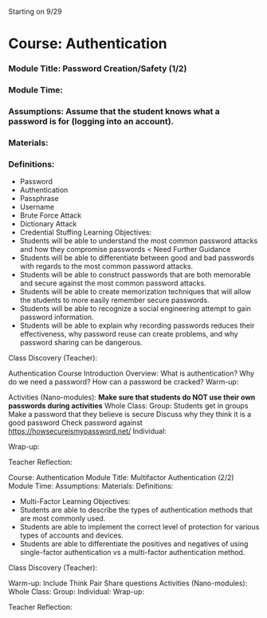Starting on 9/29

# Course: Authentication
### Module Title: Password Creation/Safety (1/2)
### Module Time:
### Assumptions: Assume that the student knows what a password is for (logging into an account).
### Materials:
### Definitions:
* Password
* Authentication
* Passphrase
* Username
* Brute Force Attack
* Dictionary Attack
* Credential Stuffing
Learning Objectives:
* Students will be able to understand the most common password attacks and how they compromise passwords < Need Further Guidance
* Students will be able to differentiate between good and bad passwords with regards to the most common password attacks. 
* Students will be able to construct passwords that are both memorable and secure against the most common password attacks.
* Students will be able to create memorization techniques that will allow the students to more easily remember secure passwords. 
* Students will be able to recognize a social engineering attempt to gain password information.
* Students will be able to explain why recording passwords reduces their effectiveness, why password reuse can create problems, and why password sharing can be dangerous.

Class Discovery (Teacher):

Authentication Course Introduction Overview:
    What is authentication?
    Why do we need a password?
    How can a password be cracked?
Warm-up:
    
Activities (Nano-modules):
    **Make sure that students do NOT use their own passwords during activities**
    Whole Class:
    Group:
        Students get in groups
        Make a password that they believe is secure
        Discuss why they think it is a good password
        Check password against https://howsecureismypassword.net/
    Individual: 
        
Wrap-up:

Teacher Reflection:


Course: Authentication
Module Title: Multifactor Authentication (2/2)
Module Time:
Assumptions:
Materials:
Definitions:
* Multi-Factor
Learning Objectives:
* Students are able to describe the types of authentication methods that are most commonly used.
* Students are able to implement the correct level of protection for various types of accounts and devices.
* Students are able to differentiate the positives and negatives of using single-factor authentication vs a multi-factor authentication method.

Class Discovery (Teacher):

Warm-up:
Include Think Pair Share questions
Activities (Nano-modules):
Whole Class:
Group:
Individual:
Wrap-up:

Teacher Reflection:
